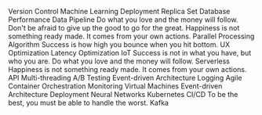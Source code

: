 Version Control Machine Learning Deployment Replica Set Database Performance Data Pipeline Do what you love and the money will follow. Don't be afraid to give up the good to go for the great. Happiness is not something ready made. It comes from your own actions. Parallel Processing Algorithm Success is how high you bounce when you hit bottom. UX Optimization Latency Optimization
IoT Success is not in what you have, but who you are. Do what you love and the money will follow. Serverless Happiness is not something ready made. It comes from your own actions. API Multi-threading A/B Testing Event-driven Architecture Logging
Agile Container Orchestration Monitoring Virtual Machines Event-driven Architecture Deployment Neural Networks Kubernetes CI/CD To be the best, you must be able to handle the worst. Kafka
